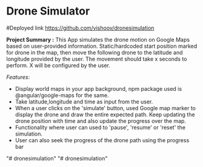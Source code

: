 # Drone Simulator

#Deployed link
https://github.com/vishoov/dronesimulation


**Project Summary :**
This App simulates the drone motion on Google Maps based on user-provided information. Static/hardcoded start position marked for drone in the map, then move the following drone to the latitude and longitude provided by the user. The movement should take x seconds to perform. X will be configured by the user.

*Features*:
* Display world maps in your app background, npm package used is @angular/google-maps for the same.
* Take latitude,longitude and time as input from the user.
* When a user clicks on the 'simulate' button, used Google map marker to display the drone and draw the entire expected path. Keep updating the drone position with time and also update the progress over the map.
* Functionality where user can used to 'pause', 'resume' or 'reset' the simulation.
* User can also seek the progress of the drone path using the progress bar



"# dronesimulation" 
"# dronesimulation" 
